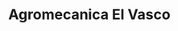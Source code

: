 ---
title: "Agromecanica El Vasco"
url: /guichon/agromecanica-el-vasco/
shop: reparación de automóviles
---
